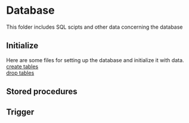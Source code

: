 # Database
This folder includes SQL scipts and other data concerning the database

## Initialize
Here are some files for setting up the database and initialize it with 
data.
[create tables](initialize/CreateAllTables.sql) <br>
[drop tables](initialize/db_drop_script.sql)

## Stored procedures


## Trigger